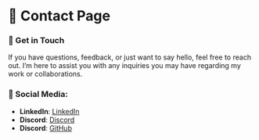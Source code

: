 # 📄 Contact Page

### 🤝 Get in Touch
If you have questions, feedback, or just want to say hello, feel free to reach out. I’m here to assist you with any inquiries you may have regarding my work or collaborations.

### 📲 Social Media:

- **LinkedIn**: [LinkedIn](https://www.linkedin.com/in/srivignesh-kavle/)
- **Discord**: [Discord](https://discord.com/channels/srivignesh02)
- **Discord**: [GitHub](https://github.com/)
